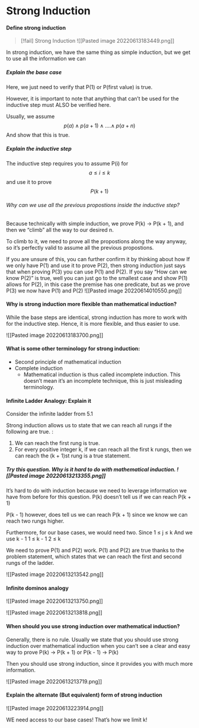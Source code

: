 # Strong Induction 

#### Define strong induction

>[!fail] Strong Induction
>![[Pasted image 20220613183449.png]]

In strong induction, we have the same thing as simple induction, but we get to use all the information we can

##### Explain the base case
Here, we just need to verify that P(1) or P(first value) is true. 

However, it is important to note that anything that can’t be used for the inductive step must ALSO be verified here. 

Usually, we assume 
$$p(a) \land p(a + 1) \land .... \land \; p(a + n)$$
And show that this is true. 

##### Explain the inductive step 

The inductive step requires you to assume P(i) for $$a \leq i \leq k$$ and use it to prove 
$$P(k + 1)$$

###### Why can we use all the previous propostions inside the inductive step? 
Because technically with simple induction, we prove P(k) → P(k + 1), and then we “climb” all the way to our desired n. 

To climb to it, we need to prove all the propostions along the way anyway, so it’s perfectly valid to assume all the previous propostions. 

If you are unsure of this, you can further confirm it by thinking about how If we only have P(1) and use it to prove P(2), then strong induction just says that when proving P(3) you can use P(1) and P(2). 
If you say “How can we know P(2)” is true, well you can just go to the smallest case and show P(1) allows for P(2), in this case the premise has one predicate, but as we prove P(3) we now have P(1) and P(2)
![[Pasted image 20220614010550.png]]





#### Why is strong induction more flexible than mathematical induction?

While the base steps are identical, strong induction has more to work with for the inductive step. Hence, it is more flexible, and thus easier to use. 

![[Pasted image 20220613183700.png]]





#### What is some other terminology for strong induction:
- Second principle of mathematical induction
- Complete induction 
	- Mathematical induction is thus called incomplete induction. This doesn’t mean it’s an incomplete technique, this is just misleading terminology. 

#### Infinite Ladder Analogy: Explain it
Consider the infinite ladder from 5.1

Strong induction allows us to state that we can reach all rungs if the following are true. : 
1. We can reach the first rung is true. 
2. For every positive integer k, if we can reach all the first k rungs, then we can reach the (k + 1)st rung is a true statement. 

##### Try this question. Why is it hard to do with mathematical induction.  ![[Pasted image 20220613213355.png]]

It’s hard to do with induction because we need to leverage information we have from before for this question. 
P(k) doesn’t tell us if we can reach P(k + 1)

P(k - 1) however, does tell us we can reach P(k + 1) since we know we can reach two rungs higher. 

Furthermore, for our base cases, we would need two. 
Since 
1 ≤ j ≤ k
And we use k - 1
1 ≤ k - 1
2 ≤ k

We need to prove P(1) and P(2) work.
P(1) and P(2) are true thanks to the problem statement, which states that we can reach the first and second rungs of the ladder. 

![[Pasted image 20220613213542.png]]




#### Infinite dominos analogy
![[Pasted image 20220613213750.png]]


![[Pasted image 20220613213818.png]]







#### When should you use strong induction over mathematical induction?


Generally, there is no rule. Usually we state that you should use strong induction over mathematical induction when you can’t see a clear and easy way to prove P(k) → P(k + 1)   or   P(k - 1) → P(k)

Then you should use strong induction, since it provides you with much more information. 

![[Pasted image 20220613213719.png]]



#### Explain the alternate (But equivalent) form of strong induction 
![[Pasted image 20220613223914.png]]

WE need access to our base cases! That’s how we limit k!
